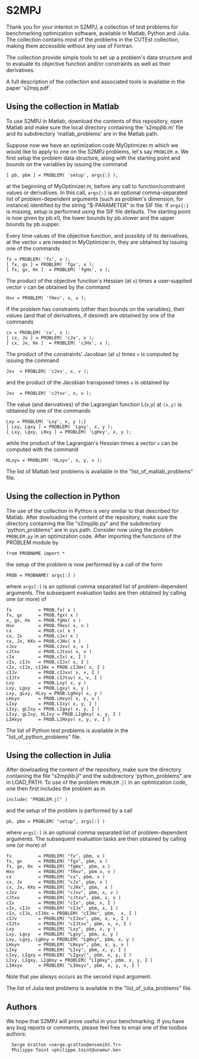 # S2MPJ

Thank you for your interest in S2MPJ, a collection of test problems for benchmarking
optimization software, available in Matlab, Python and Julia. The collection contains
most of the problems in the CUTEst collection, making them accessible without any use
of Fortran.

The collection provide simple tools to set up a problem's data structure and to evaluate
its objective function and/or constraints as well as their derivatives.

A full description of the collection and associated tools is available in the paper
's2mpj.pdf'.

## Using the collection in Matlab

To use S2MPJ in Matlab, download the contents of this repository,
open Matlab and make sure the local directory containing the 's2mpjlib.m' file  and its
subdirectory 'matlab_problems' are in the Matlab path.

Suppose now  we have an optimization code MyOptimizer.m which we would like to apply to
one on the S2MPJ problems, let's say `PROBLEM.m`.  We
first setup the problem data structure, along with the
starting point and bounds on the variables by issuing the command
``` 
[ pb, pbm ] = PROBLEM( 'setup', args{:} );
```      
at the beginning of MyOptimizer.m, before any call to function/constraint
values or derivatives.  In this call, `args{:}` is an optional comma-separated
list of  problem-dependent arguments (such as problem's dimension, for
instance) identified by the string "$-PARAMETER" in the SIF file. If `args{:}`
is missing, setup is performed using the SIF file defaults. The starting point
is now given by pb.x0, the lower bounds by pb.xlower and the upper bounds by pb.xupper.
   
Every time values of the objective function, and possibly of its derivatives,
at the vector `x` are needed in MyOptimizer.m, they are obtained by
issuing one of the commands
```  
fx = PROBLEM( 'fx', x );
[ fx, gx ] = PROBLEM( 'fgx', x );
[ fx, gx, Hx ]  = PROBLEM( 'fgHx', x );
```      
The product of the objective function's Hessian (at `x`) times a
user-supplied vector `v` can be obtained by the command
```  
Hxv = PROBLEM( 'fHxv', x, v );
```      
If the problem has constraints (other than bounds on the variables),
their values (and that of derivatives, if desired) are obtained by
one of the commands
```
cx = PROBLEM( 'cx', x );
[ cx, Jx ] = PROBLEM( 'cJx', x );
[ cx, Jx, Hx ]  = PROBLEM( 'cJHx', x );
```      
The product of the constraints' Jacobian (at `x`) times `v` is computed
by issuing the  command
```
Jxv  = PROBLEM( 'cJxv', x, v );
```      
and the product of the Jacobian transposed times `v` is obtained by
```   
Jxv  = PROBLEM( 'cJtxv', x, v );
```
The value (and derivatives) of the Lagrangian function L(x,y) at `(x,y)`
is obtained by one of the commands
```   
Lxy = PROBLEM( 'Lxy', x, y );}
[ Lxy, Lgxy ] = PROBLEM( 'Lgxy', x, y );
[ Lxy, Lgxy, LHxy ] = PROBLEM( 'LgHxy', x, y );
```      
while the product of the Lagrangian's Hessian times a vector `v`
can be computed with the command
```   
HLxyv = PROBLEM( 'HLxyv', x, y, v );
```
The list of Matlab test problems is available in the "list_of_matlab_problems" file.

## Using the collection in Python

The use of the collection in Python is very similar to that described for Matlab.
After dowloading the content of the repository, make sure the directory containing
the file "s2mpjlib.py" and the subdirectory 'python_problems" are in sys.path.
Consider now using the problem `PROBLEM.py` in an optimization code.
After importing the functions of the PROBLEM module by
```
from PROBNAME import *
```
the setup of the problem is now performed by a call of the form
```
PROB = PROBNAME( args[:] )
```
where `args[:]` is an optional comma separated list of problem-dependent
arguments. The subsequent evaluation tasks are then obtained by
calling one (or more) of
```
fx          = PROB.fx( x )
fx, gx      = PROB.fgx( x )
x, gx, Hx   = PROB.fgHx( x )
Hxv         = PROB.fHxv( x, v )
cx          = PROB.cx( x )
cx, Jx      = PROB.cJx( x )
cx, Jx, HXs = PROB.cJHx( x )
cJxv        = PROB.cJxv( x, v )
cJtxv       = PROB.cJtxv( x, v )
cIx         = PROB.cIx( x, I )
cIx, cIJx   = PROB.cIJx( x, I )
cIx, cIJx, cIJHx = PROB.cIJHx( x, I )
cIJv        = PROB.cIJxv( x, v, I )
cIJtv       = PROB.cIJtxv( x, v, I )
Lxy         = PROB.Lxy( x, y )
Lxy, Lgxy   = PROB.Lgxy( x, y )
Lxy, gLxy, HLxy = PROB.LgHxy( x, y )
LHxyv       = PROB.LHxyv( x, y, v )
LIxy        = PROB.LIxy( x, y, I )
LIxy, gLIxy = PROB.LIgxy( x, y, I )
LIxy, gLIxy, HLIxy = PROB.LIgHxy( x, y, I )
LIHxyv      = PROB.LIHxyv( x, y, v, I )
```
The list of Python test problems is available in the "list_of_python_problems" file.

## Using the collection in Julia

After dowloading the content of the repository, make sure the directory containing
the file "s2mpjlib.jl" and the subdirectory 'python_problems" are in LOAD_PATH.
To use of the problem `PROBLEM.jl` in an optimization code, one then first includes the
problem as in
```
include( "PROBLEM.jl" )
```
and the setup of the problem is performed by a call 
```
pb, pbm = PROBLEM( "setup", args[:] )
```
where `args[:]` is an optional comma separated list of
problem-dependent arguments. The subsequent evaluation tasks are
then obtained by calling one (or more) of 
```
fx          = PROBLEM( "fx", pbm, x )
fx, gx      = PROBLEM( "fgx", pbm, x )
fx, gx, Hx  = PROBLEM( "fgHx", pbm, x )
Hxv         = PROBLEM( "fHxv", pbm x, v )
cx          = PROBLEM( "cx", pbm, x )
cx, Jx      = PROBLEM( "cJx", pbm, x )
cx, Jx, HXs = PROBLEM( "cJHx", pbm,  x )
cJxv        = PROBLEM( "cJxv", pbm, x, v )
cJtxv       = PROBLEM( "cJtxv", pbm, x, v )
cIx         = PROBLEM( "cIx", pbm, x, I )
cIx, cIJx   = PROBLEM( "cIJx", pbm, x, I )
cIx, cIJx, cIJHx = PROBLEM( "cIJHx", pbm,  x, I )
cIJv        = PROBLEM( "cIJxv", pbm, x, v, I )
cIJtv       = PROBLEM( "cIJtxv", pbm, x, v, I )
Lxy         = PROBLEM( "Lxy", pbm, x, y )
Lxy, Lgxy   = PROBLEM( "Lgxy", pbm, x, y )
Lxy, Lgxy, LgHxy = PROBLEM( "LgHxy", pbm, x, y )
LHxyv       = PROBLEM( "LHxyv", pbm, x, y, v )
LIxy        = PROBLEM( "LIxy", pbm, x, y, I )
LIxy, LIgxy = PROBLEM( "LIgxy(", pbm, x, y, I )
LIxy, LIgxy, LIgHxy = PROBLEM( "LIgHxy", pbm, x, y, I )
LIHxyv      = PROBLEM( "LIHxyv", pbm, x, y, v, I )
```
Note that `pbm` always occurs as the second input argument. 

The list of Julia test problems is available in the "list_of_julia_problems" file.

## Authors

We hope that S2MPJ will  prove useful in your benchmarking.  If you have
any bug reports or comments, please feel free to email one of the
toolbox authors:
```
  Serge Gratton <serge.gratton@enseeiht.fr>
  Philippe Toint <philippe.toint@unamur.be>
```